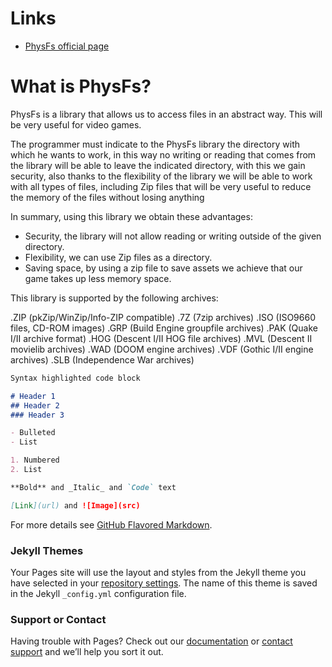 # Links

- [PhysFs official page](https://icculus.org/physfs/)

# What is PhysFs?

PhysFs is a library that allows us to access files in an abstract way. This will be very useful for video games.

The programmer must indicate to the PhysFs library the directory with which he wants to work, in this way no writing or reading that comes from the library will be able to leave the indicated directory, with this we gain security, also thanks to the flexibility of the library we will be able to work with all types of files, including Zip files that will be very useful to reduce the memory of the files without losing anything

In summary, using this library we obtain these advantages:

- Security, the library will not allow reading or writing outside of the given directory.
- Flexibility, we can use Zip files as a directory. 
- Saving space, by using a zip file to save assets we achieve that our game takes up less memory space.

This library is supported by the following archives:

.ZIP (pkZip/WinZip/Info-ZIP compatible)
.7Z (7zip archives)
.ISO (ISO9660 files, CD-ROM images)
.GRP (Build Engine groupfile archives)
.PAK (Quake I/II archive format)
.HOG (Descent I/II HOG file archives)
.MVL (Descent II movielib archives)
.WAD (DOOM engine archives)
.VDF (Gothic I/II engine archives)
.SLB (Independence War archives)

```markdown
Syntax highlighted code block

# Header 1
## Header 2
### Header 3

- Bulleted
- List

1. Numbered
2. List

**Bold** and _Italic_ and `Code` text

[Link](url) and ![Image](src)
```

For more details see [GitHub Flavored Markdown](https://guides.github.com/features/mastering-markdown/).

### Jekyll Themes

Your Pages site will use the layout and styles from the Jekyll theme you have selected in your [repository settings](https://github.com/unaidiaz/Assets-ZIP-management-with-PhysFS/settings). The name of this theme is saved in the Jekyll `_config.yml` configuration file.

### Support or Contact

Having trouble with Pages? Check out our [documentation](https://docs.github.com/categories/github-pages-basics/) or [contact support](https://support.github.com/contact) and we’ll help you sort it out.
